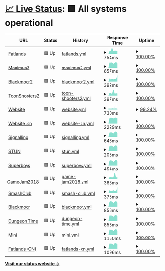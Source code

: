 # [📈 Live Status](https://uptime.fourfats.com): <!--live status--> **🟩 All systems operational**

<!--start: status pages-->
<!-- This summary is generated by Upptime (https://github.com/upptime/upptime) -->
<!-- Do not edit this manually, your changes will be overwritten -->
<!-- prettier-ignore -->
| URL | Status | History | Response Time | Uptime |
| --- | ------ | ------- | ------------- | ------ |
| <img alt="" src="https://icons.duckduckgo.com/ip3/fatlands.fourfats.com.ico" height="13"> [Fatlands](https://fatlands.fourfats.com) | 🟩 Up | [fatlands.yml](https://github.com/FourFats/uptime/commits/HEAD/history/fatlands.yml) | <details><summary><img alt="Response time graph" src="./graphs/fatlands/response-time-week.png" height="20"> 754ms</summary><br><a href="https://uptime.fourfats.com/history/fatlands"><img alt="Response time 677" src="https://img.shields.io/endpoint?url=https%3A%2F%2Fraw.githubusercontent.com%2FFourFats%2Fuptime%2FHEAD%2Fapi%2Ffatlands%2Fresponse-time.json"></a><br><a href="https://uptime.fourfats.com/history/fatlands"><img alt="24-hour response time 610" src="https://img.shields.io/endpoint?url=https%3A%2F%2Fraw.githubusercontent.com%2FFourFats%2Fuptime%2FHEAD%2Fapi%2Ffatlands%2Fresponse-time-day.json"></a><br><a href="https://uptime.fourfats.com/history/fatlands"><img alt="7-day response time 754" src="https://img.shields.io/endpoint?url=https%3A%2F%2Fraw.githubusercontent.com%2FFourFats%2Fuptime%2FHEAD%2Fapi%2Ffatlands%2Fresponse-time-week.json"></a><br><a href="https://uptime.fourfats.com/history/fatlands"><img alt="30-day response time 731" src="https://img.shields.io/endpoint?url=https%3A%2F%2Fraw.githubusercontent.com%2FFourFats%2Fuptime%2FHEAD%2Fapi%2Ffatlands%2Fresponse-time-month.json"></a><br><a href="https://uptime.fourfats.com/history/fatlands"><img alt="1-year response time 681" src="https://img.shields.io/endpoint?url=https%3A%2F%2Fraw.githubusercontent.com%2FFourFats%2Fuptime%2FHEAD%2Fapi%2Ffatlands%2Fresponse-time-year.json"></a></details> | <details><summary><a href="https://uptime.fourfats.com/history/fatlands">100.00%</a></summary><a href="https://uptime.fourfats.com/history/fatlands"><img alt="All-time uptime 99.96%" src="https://img.shields.io/endpoint?url=https%3A%2F%2Fraw.githubusercontent.com%2FFourFats%2Fuptime%2FHEAD%2Fapi%2Ffatlands%2Fuptime.json"></a><br><a href="https://uptime.fourfats.com/history/fatlands"><img alt="24-hour uptime 100.00%" src="https://img.shields.io/endpoint?url=https%3A%2F%2Fraw.githubusercontent.com%2FFourFats%2Fuptime%2FHEAD%2Fapi%2Ffatlands%2Fuptime-day.json"></a><br><a href="https://uptime.fourfats.com/history/fatlands"><img alt="7-day uptime 100.00%" src="https://img.shields.io/endpoint?url=https%3A%2F%2Fraw.githubusercontent.com%2FFourFats%2Fuptime%2FHEAD%2Fapi%2Ffatlands%2Fuptime-week.json"></a><br><a href="https://uptime.fourfats.com/history/fatlands"><img alt="30-day uptime 100.00%" src="https://img.shields.io/endpoint?url=https%3A%2F%2Fraw.githubusercontent.com%2FFourFats%2Fuptime%2FHEAD%2Fapi%2Ffatlands%2Fuptime-month.json"></a><br><a href="https://uptime.fourfats.com/history/fatlands"><img alt="1-year uptime 99.92%" src="https://img.shields.io/endpoint?url=https%3A%2F%2Fraw.githubusercontent.com%2FFourFats%2Fuptime%2FHEAD%2Fapi%2Ffatlands%2Fuptime-year.json"></a></details>
| <img alt="" src="https://icons.duckduckgo.com/ip3/maximus2.fourfats.com.ico" height="13"> [Maximus2](https://maximus2.fourfats.com/health) | 🟩 Up | [maximus2.yml](https://github.com/FourFats/uptime/commits/HEAD/history/maximus2.yml) | <details><summary><img alt="Response time graph" src="./graphs/maximus2/response-time-week.png" height="20"> 657ms</summary><br><a href="https://uptime.fourfats.com/history/maximus2"><img alt="Response time 680" src="https://img.shields.io/endpoint?url=https%3A%2F%2Fraw.githubusercontent.com%2FFourFats%2Fuptime%2FHEAD%2Fapi%2Fmaximus2%2Fresponse-time.json"></a><br><a href="https://uptime.fourfats.com/history/maximus2"><img alt="24-hour response time 572" src="https://img.shields.io/endpoint?url=https%3A%2F%2Fraw.githubusercontent.com%2FFourFats%2Fuptime%2FHEAD%2Fapi%2Fmaximus2%2Fresponse-time-day.json"></a><br><a href="https://uptime.fourfats.com/history/maximus2"><img alt="7-day response time 657" src="https://img.shields.io/endpoint?url=https%3A%2F%2Fraw.githubusercontent.com%2FFourFats%2Fuptime%2FHEAD%2Fapi%2Fmaximus2%2Fresponse-time-week.json"></a><br><a href="https://uptime.fourfats.com/history/maximus2"><img alt="30-day response time 706" src="https://img.shields.io/endpoint?url=https%3A%2F%2Fraw.githubusercontent.com%2FFourFats%2Fuptime%2FHEAD%2Fapi%2Fmaximus2%2Fresponse-time-month.json"></a><br><a href="https://uptime.fourfats.com/history/maximus2"><img alt="1-year response time 661" src="https://img.shields.io/endpoint?url=https%3A%2F%2Fraw.githubusercontent.com%2FFourFats%2Fuptime%2FHEAD%2Fapi%2Fmaximus2%2Fresponse-time-year.json"></a></details> | <details><summary><a href="https://uptime.fourfats.com/history/maximus2">100.00%</a></summary><a href="https://uptime.fourfats.com/history/maximus2"><img alt="All-time uptime 99.36%" src="https://img.shields.io/endpoint?url=https%3A%2F%2Fraw.githubusercontent.com%2FFourFats%2Fuptime%2FHEAD%2Fapi%2Fmaximus2%2Fuptime.json"></a><br><a href="https://uptime.fourfats.com/history/maximus2"><img alt="24-hour uptime 100.00%" src="https://img.shields.io/endpoint?url=https%3A%2F%2Fraw.githubusercontent.com%2FFourFats%2Fuptime%2FHEAD%2Fapi%2Fmaximus2%2Fuptime-day.json"></a><br><a href="https://uptime.fourfats.com/history/maximus2"><img alt="7-day uptime 100.00%" src="https://img.shields.io/endpoint?url=https%3A%2F%2Fraw.githubusercontent.com%2FFourFats%2Fuptime%2FHEAD%2Fapi%2Fmaximus2%2Fuptime-week.json"></a><br><a href="https://uptime.fourfats.com/history/maximus2"><img alt="30-day uptime 100.00%" src="https://img.shields.io/endpoint?url=https%3A%2F%2Fraw.githubusercontent.com%2FFourFats%2Fuptime%2FHEAD%2Fapi%2Fmaximus2%2Fuptime-month.json"></a><br><a href="https://uptime.fourfats.com/history/maximus2"><img alt="1-year uptime 100.00%" src="https://img.shields.io/endpoint?url=https%3A%2F%2Fraw.githubusercontent.com%2FFourFats%2Fuptime%2FHEAD%2Fapi%2Fmaximus2%2Fuptime-year.json"></a></details>
| <img alt="" src="https://icons.duckduckgo.com/ip3/blackmoor2.fourfats.com.ico" height="13"> [Blackmoor2](https://blackmoor2.fourfats.com/health) | 🟩 Up | [blackmoor2.yml](https://github.com/FourFats/uptime/commits/HEAD/history/blackmoor2.yml) | <details><summary><img alt="Response time graph" src="./graphs/blackmoor2/response-time-week.png" height="20"> 392ms</summary><br><a href="https://uptime.fourfats.com/history/blackmoor2"><img alt="Response time 451" src="https://img.shields.io/endpoint?url=https%3A%2F%2Fraw.githubusercontent.com%2FFourFats%2Fuptime%2FHEAD%2Fapi%2Fblackmoor2%2Fresponse-time.json"></a><br><a href="https://uptime.fourfats.com/history/blackmoor2"><img alt="24-hour response time 796" src="https://img.shields.io/endpoint?url=https%3A%2F%2Fraw.githubusercontent.com%2FFourFats%2Fuptime%2FHEAD%2Fapi%2Fblackmoor2%2Fresponse-time-day.json"></a><br><a href="https://uptime.fourfats.com/history/blackmoor2"><img alt="7-day response time 392" src="https://img.shields.io/endpoint?url=https%3A%2F%2Fraw.githubusercontent.com%2FFourFats%2Fuptime%2FHEAD%2Fapi%2Fblackmoor2%2Fresponse-time-week.json"></a><br><a href="https://uptime.fourfats.com/history/blackmoor2"><img alt="30-day response time 334" src="https://img.shields.io/endpoint?url=https%3A%2F%2Fraw.githubusercontent.com%2FFourFats%2Fuptime%2FHEAD%2Fapi%2Fblackmoor2%2Fresponse-time-month.json"></a><br><a href="https://uptime.fourfats.com/history/blackmoor2"><img alt="1-year response time 456" src="https://img.shields.io/endpoint?url=https%3A%2F%2Fraw.githubusercontent.com%2FFourFats%2Fuptime%2FHEAD%2Fapi%2Fblackmoor2%2Fresponse-time-year.json"></a></details> | <details><summary><a href="https://uptime.fourfats.com/history/blackmoor2">100.00%</a></summary><a href="https://uptime.fourfats.com/history/blackmoor2"><img alt="All-time uptime 99.75%" src="https://img.shields.io/endpoint?url=https%3A%2F%2Fraw.githubusercontent.com%2FFourFats%2Fuptime%2FHEAD%2Fapi%2Fblackmoor2%2Fuptime.json"></a><br><a href="https://uptime.fourfats.com/history/blackmoor2"><img alt="24-hour uptime 100.00%" src="https://img.shields.io/endpoint?url=https%3A%2F%2Fraw.githubusercontent.com%2FFourFats%2Fuptime%2FHEAD%2Fapi%2Fblackmoor2%2Fuptime-day.json"></a><br><a href="https://uptime.fourfats.com/history/blackmoor2"><img alt="7-day uptime 100.00%" src="https://img.shields.io/endpoint?url=https%3A%2F%2Fraw.githubusercontent.com%2FFourFats%2Fuptime%2FHEAD%2Fapi%2Fblackmoor2%2Fuptime-week.json"></a><br><a href="https://uptime.fourfats.com/history/blackmoor2"><img alt="30-day uptime 99.86%" src="https://img.shields.io/endpoint?url=https%3A%2F%2Fraw.githubusercontent.com%2FFourFats%2Fuptime%2FHEAD%2Fapi%2Fblackmoor2%2Fuptime-month.json"></a><br><a href="https://uptime.fourfats.com/history/blackmoor2"><img alt="1-year uptime 99.88%" src="https://img.shields.io/endpoint?url=https%3A%2F%2Fraw.githubusercontent.com%2FFourFats%2Fuptime%2FHEAD%2Fapi%2Fblackmoor2%2Fuptime-year.json"></a></details>
| <img alt="" src="https://icons.duckduckgo.com/ip3/toonshooters2.fourfats.com.ico" height="13"> [ToonShooters2](https://toonshooters2.fourfats.com/api/getranks) | 🟩 Up | [toon-shooters2.yml](https://github.com/FourFats/uptime/commits/HEAD/history/toon-shooters2.yml) | <details><summary><img alt="Response time graph" src="./graphs/toon-shooters2/response-time-week.png" height="20"> 397ms</summary><br><a href="https://uptime.fourfats.com/history/toon-shooters2"><img alt="Response time 401" src="https://img.shields.io/endpoint?url=https%3A%2F%2Fraw.githubusercontent.com%2FFourFats%2Fuptime%2FHEAD%2Fapi%2Ftoon-shooters2%2Fresponse-time.json"></a><br><a href="https://uptime.fourfats.com/history/toon-shooters2"><img alt="24-hour response time 303" src="https://img.shields.io/endpoint?url=https%3A%2F%2Fraw.githubusercontent.com%2FFourFats%2Fuptime%2FHEAD%2Fapi%2Ftoon-shooters2%2Fresponse-time-day.json"></a><br><a href="https://uptime.fourfats.com/history/toon-shooters2"><img alt="7-day response time 397" src="https://img.shields.io/endpoint?url=https%3A%2F%2Fraw.githubusercontent.com%2FFourFats%2Fuptime%2FHEAD%2Fapi%2Ftoon-shooters2%2Fresponse-time-week.json"></a><br><a href="https://uptime.fourfats.com/history/toon-shooters2"><img alt="30-day response time 341" src="https://img.shields.io/endpoint?url=https%3A%2F%2Fraw.githubusercontent.com%2FFourFats%2Fuptime%2FHEAD%2Fapi%2Ftoon-shooters2%2Fresponse-time-month.json"></a><br><a href="https://uptime.fourfats.com/history/toon-shooters2"><img alt="1-year response time 420" src="https://img.shields.io/endpoint?url=https%3A%2F%2Fraw.githubusercontent.com%2FFourFats%2Fuptime%2FHEAD%2Fapi%2Ftoon-shooters2%2Fresponse-time-year.json"></a></details> | <details><summary><a href="https://uptime.fourfats.com/history/toon-shooters2">100.00%</a></summary><a href="https://uptime.fourfats.com/history/toon-shooters2"><img alt="All-time uptime 100.00%" src="https://img.shields.io/endpoint?url=https%3A%2F%2Fraw.githubusercontent.com%2FFourFats%2Fuptime%2FHEAD%2Fapi%2Ftoon-shooters2%2Fuptime.json"></a><br><a href="https://uptime.fourfats.com/history/toon-shooters2"><img alt="24-hour uptime 100.00%" src="https://img.shields.io/endpoint?url=https%3A%2F%2Fraw.githubusercontent.com%2FFourFats%2Fuptime%2FHEAD%2Fapi%2Ftoon-shooters2%2Fuptime-day.json"></a><br><a href="https://uptime.fourfats.com/history/toon-shooters2"><img alt="7-day uptime 100.00%" src="https://img.shields.io/endpoint?url=https%3A%2F%2Fraw.githubusercontent.com%2FFourFats%2Fuptime%2FHEAD%2Fapi%2Ftoon-shooters2%2Fuptime-week.json"></a><br><a href="https://uptime.fourfats.com/history/toon-shooters2"><img alt="30-day uptime 100.00%" src="https://img.shields.io/endpoint?url=https%3A%2F%2Fraw.githubusercontent.com%2FFourFats%2Fuptime%2FHEAD%2Fapi%2Ftoon-shooters2%2Fuptime-month.json"></a><br><a href="https://uptime.fourfats.com/history/toon-shooters2"><img alt="1-year uptime 100.00%" src="https://img.shields.io/endpoint?url=https%3A%2F%2Fraw.githubusercontent.com%2FFourFats%2Fuptime%2FHEAD%2Fapi%2Ftoon-shooters2%2Fuptime-year.json"></a></details>
| <img alt="" src="https://icons.duckduckgo.com/ip3/www.fourfats.com.ico" height="13"> [Website](http://www.fourfats.com) | 🟩 Up | [website.yml](https://github.com/FourFats/uptime/commits/HEAD/history/website.yml) | <details><summary><img alt="Response time graph" src="./graphs/website/response-time-week.png" height="20"> 730ms</summary><br><a href="https://uptime.fourfats.com/history/website"><img alt="Response time 770" src="https://img.shields.io/endpoint?url=https%3A%2F%2Fraw.githubusercontent.com%2FFourFats%2Fuptime%2FHEAD%2Fapi%2Fwebsite%2Fresponse-time.json"></a><br><a href="https://uptime.fourfats.com/history/website"><img alt="24-hour response time 793" src="https://img.shields.io/endpoint?url=https%3A%2F%2Fraw.githubusercontent.com%2FFourFats%2Fuptime%2FHEAD%2Fapi%2Fwebsite%2Fresponse-time-day.json"></a><br><a href="https://uptime.fourfats.com/history/website"><img alt="7-day response time 730" src="https://img.shields.io/endpoint?url=https%3A%2F%2Fraw.githubusercontent.com%2FFourFats%2Fuptime%2FHEAD%2Fapi%2Fwebsite%2Fresponse-time-week.json"></a><br><a href="https://uptime.fourfats.com/history/website"><img alt="30-day response time 734" src="https://img.shields.io/endpoint?url=https%3A%2F%2Fraw.githubusercontent.com%2FFourFats%2Fuptime%2FHEAD%2Fapi%2Fwebsite%2Fresponse-time-month.json"></a><br><a href="https://uptime.fourfats.com/history/website"><img alt="1-year response time 832" src="https://img.shields.io/endpoint?url=https%3A%2F%2Fraw.githubusercontent.com%2FFourFats%2Fuptime%2FHEAD%2Fapi%2Fwebsite%2Fresponse-time-year.json"></a></details> | <details><summary><a href="https://uptime.fourfats.com/history/website">99.24%</a></summary><a href="https://uptime.fourfats.com/history/website"><img alt="All-time uptime 99.97%" src="https://img.shields.io/endpoint?url=https%3A%2F%2Fraw.githubusercontent.com%2FFourFats%2Fuptime%2FHEAD%2Fapi%2Fwebsite%2Fuptime.json"></a><br><a href="https://uptime.fourfats.com/history/website"><img alt="24-hour uptime 96.84%" src="https://img.shields.io/endpoint?url=https%3A%2F%2Fraw.githubusercontent.com%2FFourFats%2Fuptime%2FHEAD%2Fapi%2Fwebsite%2Fuptime-day.json"></a><br><a href="https://uptime.fourfats.com/history/website"><img alt="7-day uptime 99.24%" src="https://img.shields.io/endpoint?url=https%3A%2F%2Fraw.githubusercontent.com%2FFourFats%2Fuptime%2FHEAD%2Fapi%2Fwebsite%2Fuptime-week.json"></a><br><a href="https://uptime.fourfats.com/history/website"><img alt="30-day uptime 99.83%" src="https://img.shields.io/endpoint?url=https%3A%2F%2Fraw.githubusercontent.com%2FFourFats%2Fuptime%2FHEAD%2Fapi%2Fwebsite%2Fuptime-month.json"></a><br><a href="https://uptime.fourfats.com/history/website"><img alt="1-year uptime 99.94%" src="https://img.shields.io/endpoint?url=https%3A%2F%2Fraw.githubusercontent.com%2FFourFats%2Fuptime%2FHEAD%2Fapi%2Fwebsite%2Fuptime-year.json"></a></details>
| <img alt="" src="https://icons.duckduckgo.com/ip3/www.fourfats.cn.ico" height="13"> [Website .cn](http://www.fourfats.cn) | 🟩 Up | [website-cn.yml](https://github.com/FourFats/uptime/commits/HEAD/history/website-cn.yml) | <details><summary><img alt="Response time graph" src="./graphs/website-cn/response-time-week.png" height="20"> 2229ms</summary><br><a href="https://uptime.fourfats.com/history/website-cn"><img alt="Response time 2250" src="https://img.shields.io/endpoint?url=https%3A%2F%2Fraw.githubusercontent.com%2FFourFats%2Fuptime%2FHEAD%2Fapi%2Fwebsite-cn%2Fresponse-time.json"></a><br><a href="https://uptime.fourfats.com/history/website-cn"><img alt="24-hour response time 2068" src="https://img.shields.io/endpoint?url=https%3A%2F%2Fraw.githubusercontent.com%2FFourFats%2Fuptime%2FHEAD%2Fapi%2Fwebsite-cn%2Fresponse-time-day.json"></a><br><a href="https://uptime.fourfats.com/history/website-cn"><img alt="7-day response time 2229" src="https://img.shields.io/endpoint?url=https%3A%2F%2Fraw.githubusercontent.com%2FFourFats%2Fuptime%2FHEAD%2Fapi%2Fwebsite-cn%2Fresponse-time-week.json"></a><br><a href="https://uptime.fourfats.com/history/website-cn"><img alt="30-day response time 2344" src="https://img.shields.io/endpoint?url=https%3A%2F%2Fraw.githubusercontent.com%2FFourFats%2Fuptime%2FHEAD%2Fapi%2Fwebsite-cn%2Fresponse-time-month.json"></a><br><a href="https://uptime.fourfats.com/history/website-cn"><img alt="1-year response time 2484" src="https://img.shields.io/endpoint?url=https%3A%2F%2Fraw.githubusercontent.com%2FFourFats%2Fuptime%2FHEAD%2Fapi%2Fwebsite-cn%2Fresponse-time-year.json"></a></details> | <details><summary><a href="https://uptime.fourfats.com/history/website-cn">100.00%</a></summary><a href="https://uptime.fourfats.com/history/website-cn"><img alt="All-time uptime 99.91%" src="https://img.shields.io/endpoint?url=https%3A%2F%2Fraw.githubusercontent.com%2FFourFats%2Fuptime%2FHEAD%2Fapi%2Fwebsite-cn%2Fuptime.json"></a><br><a href="https://uptime.fourfats.com/history/website-cn"><img alt="24-hour uptime 100.00%" src="https://img.shields.io/endpoint?url=https%3A%2F%2Fraw.githubusercontent.com%2FFourFats%2Fuptime%2FHEAD%2Fapi%2Fwebsite-cn%2Fuptime-day.json"></a><br><a href="https://uptime.fourfats.com/history/website-cn"><img alt="7-day uptime 100.00%" src="https://img.shields.io/endpoint?url=https%3A%2F%2Fraw.githubusercontent.com%2FFourFats%2Fuptime%2FHEAD%2Fapi%2Fwebsite-cn%2Fuptime-week.json"></a><br><a href="https://uptime.fourfats.com/history/website-cn"><img alt="30-day uptime 100.00%" src="https://img.shields.io/endpoint?url=https%3A%2F%2Fraw.githubusercontent.com%2FFourFats%2Fuptime%2FHEAD%2Fapi%2Fwebsite-cn%2Fuptime-month.json"></a><br><a href="https://uptime.fourfats.com/history/website-cn"><img alt="1-year uptime 100.00%" src="https://img.shields.io/endpoint?url=https%3A%2F%2Fraw.githubusercontent.com%2FFourFats%2Fuptime%2FHEAD%2Fapi%2Fwebsite-cn%2Fuptime-year.json"></a></details>
| <img alt="" src="https://icons.duckduckgo.com/ip3/signalling.fourfats.com.ico" height="13"> [Signalling](https://signalling.fourfats.com) | 🟩 Up | [signalling.yml](https://github.com/FourFats/uptime/commits/HEAD/history/signalling.yml) | <details><summary><img alt="Response time graph" src="./graphs/signalling/response-time-week.png" height="20"> 646ms</summary><br><a href="https://uptime.fourfats.com/history/signalling"><img alt="Response time 652" src="https://img.shields.io/endpoint?url=https%3A%2F%2Fraw.githubusercontent.com%2FFourFats%2Fuptime%2FHEAD%2Fapi%2Fsignalling%2Fresponse-time.json"></a><br><a href="https://uptime.fourfats.com/history/signalling"><img alt="24-hour response time 539" src="https://img.shields.io/endpoint?url=https%3A%2F%2Fraw.githubusercontent.com%2FFourFats%2Fuptime%2FHEAD%2Fapi%2Fsignalling%2Fresponse-time-day.json"></a><br><a href="https://uptime.fourfats.com/history/signalling"><img alt="7-day response time 646" src="https://img.shields.io/endpoint?url=https%3A%2F%2Fraw.githubusercontent.com%2FFourFats%2Fuptime%2FHEAD%2Fapi%2Fsignalling%2Fresponse-time-week.json"></a><br><a href="https://uptime.fourfats.com/history/signalling"><img alt="30-day response time 697" src="https://img.shields.io/endpoint?url=https%3A%2F%2Fraw.githubusercontent.com%2FFourFats%2Fuptime%2FHEAD%2Fapi%2Fsignalling%2Fresponse-time-month.json"></a><br><a href="https://uptime.fourfats.com/history/signalling"><img alt="1-year response time 649" src="https://img.shields.io/endpoint?url=https%3A%2F%2Fraw.githubusercontent.com%2FFourFats%2Fuptime%2FHEAD%2Fapi%2Fsignalling%2Fresponse-time-year.json"></a></details> | <details><summary><a href="https://uptime.fourfats.com/history/signalling">100.00%</a></summary><a href="https://uptime.fourfats.com/history/signalling"><img alt="All-time uptime 99.84%" src="https://img.shields.io/endpoint?url=https%3A%2F%2Fraw.githubusercontent.com%2FFourFats%2Fuptime%2FHEAD%2Fapi%2Fsignalling%2Fuptime.json"></a><br><a href="https://uptime.fourfats.com/history/signalling"><img alt="24-hour uptime 100.00%" src="https://img.shields.io/endpoint?url=https%3A%2F%2Fraw.githubusercontent.com%2FFourFats%2Fuptime%2FHEAD%2Fapi%2Fsignalling%2Fuptime-day.json"></a><br><a href="https://uptime.fourfats.com/history/signalling"><img alt="7-day uptime 100.00%" src="https://img.shields.io/endpoint?url=https%3A%2F%2Fraw.githubusercontent.com%2FFourFats%2Fuptime%2FHEAD%2Fapi%2Fsignalling%2Fuptime-week.json"></a><br><a href="https://uptime.fourfats.com/history/signalling"><img alt="30-day uptime 100.00%" src="https://img.shields.io/endpoint?url=https%3A%2F%2Fraw.githubusercontent.com%2FFourFats%2Fuptime%2FHEAD%2Fapi%2Fsignalling%2Fuptime-month.json"></a><br><a href="https://uptime.fourfats.com/history/signalling"><img alt="1-year uptime 99.67%" src="https://img.shields.io/endpoint?url=https%3A%2F%2Fraw.githubusercontent.com%2FFourFats%2Fuptime%2FHEAD%2Fapi%2Fsignalling%2Fuptime-year.json"></a></details>
| <img alt="" src="https://icons.duckduckgo.com/ip3/null.ico" height="13"> [STUN](206.189.89.149) | 🟩 Up | [stun.yml](https://github.com/FourFats/uptime/commits/HEAD/history/stun.yml) | <details><summary><img alt="Response time graph" src="./graphs/stun/response-time-week.png" height="20"> 205ms</summary><br><a href="https://uptime.fourfats.com/history/stun"><img alt="Response time 203" src="https://img.shields.io/endpoint?url=https%3A%2F%2Fraw.githubusercontent.com%2FFourFats%2Fuptime%2FHEAD%2Fapi%2Fstun%2Fresponse-time.json"></a><br><a href="https://uptime.fourfats.com/history/stun"><img alt="24-hour response time 174" src="https://img.shields.io/endpoint?url=https%3A%2F%2Fraw.githubusercontent.com%2FFourFats%2Fuptime%2FHEAD%2Fapi%2Fstun%2Fresponse-time-day.json"></a><br><a href="https://uptime.fourfats.com/history/stun"><img alt="7-day response time 205" src="https://img.shields.io/endpoint?url=https%3A%2F%2Fraw.githubusercontent.com%2FFourFats%2Fuptime%2FHEAD%2Fapi%2Fstun%2Fresponse-time-week.json"></a><br><a href="https://uptime.fourfats.com/history/stun"><img alt="30-day response time 217" src="https://img.shields.io/endpoint?url=https%3A%2F%2Fraw.githubusercontent.com%2FFourFats%2Fuptime%2FHEAD%2Fapi%2Fstun%2Fresponse-time-month.json"></a><br><a href="https://uptime.fourfats.com/history/stun"><img alt="1-year response time 204" src="https://img.shields.io/endpoint?url=https%3A%2F%2Fraw.githubusercontent.com%2FFourFats%2Fuptime%2FHEAD%2Fapi%2Fstun%2Fresponse-time-year.json"></a></details> | <details><summary><a href="https://uptime.fourfats.com/history/stun">100.00%</a></summary><a href="https://uptime.fourfats.com/history/stun"><img alt="All-time uptime 99.73%" src="https://img.shields.io/endpoint?url=https%3A%2F%2Fraw.githubusercontent.com%2FFourFats%2Fuptime%2FHEAD%2Fapi%2Fstun%2Fuptime.json"></a><br><a href="https://uptime.fourfats.com/history/stun"><img alt="24-hour uptime 100.00%" src="https://img.shields.io/endpoint?url=https%3A%2F%2Fraw.githubusercontent.com%2FFourFats%2Fuptime%2FHEAD%2Fapi%2Fstun%2Fuptime-day.json"></a><br><a href="https://uptime.fourfats.com/history/stun"><img alt="7-day uptime 100.00%" src="https://img.shields.io/endpoint?url=https%3A%2F%2Fraw.githubusercontent.com%2FFourFats%2Fuptime%2FHEAD%2Fapi%2Fstun%2Fuptime-week.json"></a><br><a href="https://uptime.fourfats.com/history/stun"><img alt="30-day uptime 100.00%" src="https://img.shields.io/endpoint?url=https%3A%2F%2Fraw.githubusercontent.com%2FFourFats%2Fuptime%2FHEAD%2Fapi%2Fstun%2Fuptime-month.json"></a><br><a href="https://uptime.fourfats.com/history/stun"><img alt="1-year uptime 99.45%" src="https://img.shields.io/endpoint?url=https%3A%2F%2Fraw.githubusercontent.com%2FFourFats%2Fuptime%2FHEAD%2Fapi%2Fstun%2Fuptime-year.json"></a></details>
| <img alt="" src="https://icons.duckduckgo.com/ip3/superboys.fourfats.com.ico" height="13"> [Superboys](http://superboys.fourfats.com:3001/heath) | 🟩 Up | [superboys.yml](https://github.com/FourFats/uptime/commits/HEAD/history/superboys.yml) | <details><summary><img alt="Response time graph" src="./graphs/superboys/response-time-week.png" height="20"> 454ms</summary><br><a href="https://uptime.fourfats.com/history/superboys"><img alt="Response time 460" src="https://img.shields.io/endpoint?url=https%3A%2F%2Fraw.githubusercontent.com%2FFourFats%2Fuptime%2FHEAD%2Fapi%2Fsuperboys%2Fresponse-time.json"></a><br><a href="https://uptime.fourfats.com/history/superboys"><img alt="24-hour response time 386" src="https://img.shields.io/endpoint?url=https%3A%2F%2Fraw.githubusercontent.com%2FFourFats%2Fuptime%2FHEAD%2Fapi%2Fsuperboys%2Fresponse-time-day.json"></a><br><a href="https://uptime.fourfats.com/history/superboys"><img alt="7-day response time 454" src="https://img.shields.io/endpoint?url=https%3A%2F%2Fraw.githubusercontent.com%2FFourFats%2Fuptime%2FHEAD%2Fapi%2Fsuperboys%2Fresponse-time-week.json"></a><br><a href="https://uptime.fourfats.com/history/superboys"><img alt="30-day response time 467" src="https://img.shields.io/endpoint?url=https%3A%2F%2Fraw.githubusercontent.com%2FFourFats%2Fuptime%2FHEAD%2Fapi%2Fsuperboys%2Fresponse-time-month.json"></a><br><a href="https://uptime.fourfats.com/history/superboys"><img alt="1-year response time 454" src="https://img.shields.io/endpoint?url=https%3A%2F%2Fraw.githubusercontent.com%2FFourFats%2Fuptime%2FHEAD%2Fapi%2Fsuperboys%2Fresponse-time-year.json"></a></details> | <details><summary><a href="https://uptime.fourfats.com/history/superboys">100.00%</a></summary><a href="https://uptime.fourfats.com/history/superboys"><img alt="All-time uptime 100.00%" src="https://img.shields.io/endpoint?url=https%3A%2F%2Fraw.githubusercontent.com%2FFourFats%2Fuptime%2FHEAD%2Fapi%2Fsuperboys%2Fuptime.json"></a><br><a href="https://uptime.fourfats.com/history/superboys"><img alt="24-hour uptime 100.00%" src="https://img.shields.io/endpoint?url=https%3A%2F%2Fraw.githubusercontent.com%2FFourFats%2Fuptime%2FHEAD%2Fapi%2Fsuperboys%2Fuptime-day.json"></a><br><a href="https://uptime.fourfats.com/history/superboys"><img alt="7-day uptime 100.00%" src="https://img.shields.io/endpoint?url=https%3A%2F%2Fraw.githubusercontent.com%2FFourFats%2Fuptime%2FHEAD%2Fapi%2Fsuperboys%2Fuptime-week.json"></a><br><a href="https://uptime.fourfats.com/history/superboys"><img alt="30-day uptime 100.00%" src="https://img.shields.io/endpoint?url=https%3A%2F%2Fraw.githubusercontent.com%2FFourFats%2Fuptime%2FHEAD%2Fapi%2Fsuperboys%2Fuptime-month.json"></a><br><a href="https://uptime.fourfats.com/history/superboys"><img alt="1-year uptime 100.00%" src="https://img.shields.io/endpoint?url=https%3A%2F%2Fraw.githubusercontent.com%2FFourFats%2Fuptime%2FHEAD%2Fapi%2Fsuperboys%2Fuptime-year.json"></a></details>
| <img alt="" src="https://icons.duckduckgo.com/ip3/gamejam2018.fourfats.com.ico" height="13"> [GameJam2018](http://gamejam2018.fourfats.com) | 🟩 Up | [game-jam2018.yml](https://github.com/FourFats/uptime/commits/HEAD/history/game-jam2018.yml) | <details><summary><img alt="Response time graph" src="./graphs/game-jam2018/response-time-week.png" height="20"> 368ms</summary><br><a href="https://uptime.fourfats.com/history/game-jam2018"><img alt="Response time 300" src="https://img.shields.io/endpoint?url=https%3A%2F%2Fraw.githubusercontent.com%2FFourFats%2Fuptime%2FHEAD%2Fapi%2Fgame-jam2018%2Fresponse-time.json"></a><br><a href="https://uptime.fourfats.com/history/game-jam2018"><img alt="24-hour response time 303" src="https://img.shields.io/endpoint?url=https%3A%2F%2Fraw.githubusercontent.com%2FFourFats%2Fuptime%2FHEAD%2Fapi%2Fgame-jam2018%2Fresponse-time-day.json"></a><br><a href="https://uptime.fourfats.com/history/game-jam2018"><img alt="7-day response time 368" src="https://img.shields.io/endpoint?url=https%3A%2F%2Fraw.githubusercontent.com%2FFourFats%2Fuptime%2FHEAD%2Fapi%2Fgame-jam2018%2Fresponse-time-week.json"></a><br><a href="https://uptime.fourfats.com/history/game-jam2018"><img alt="30-day response time 342" src="https://img.shields.io/endpoint?url=https%3A%2F%2Fraw.githubusercontent.com%2FFourFats%2Fuptime%2FHEAD%2Fapi%2Fgame-jam2018%2Fresponse-time-month.json"></a><br><a href="https://uptime.fourfats.com/history/game-jam2018"><img alt="1-year response time 297" src="https://img.shields.io/endpoint?url=https%3A%2F%2Fraw.githubusercontent.com%2FFourFats%2Fuptime%2FHEAD%2Fapi%2Fgame-jam2018%2Fresponse-time-year.json"></a></details> | <details><summary><a href="https://uptime.fourfats.com/history/game-jam2018">100.00%</a></summary><a href="https://uptime.fourfats.com/history/game-jam2018"><img alt="All-time uptime 100.00%" src="https://img.shields.io/endpoint?url=https%3A%2F%2Fraw.githubusercontent.com%2FFourFats%2Fuptime%2FHEAD%2Fapi%2Fgame-jam2018%2Fuptime.json"></a><br><a href="https://uptime.fourfats.com/history/game-jam2018"><img alt="24-hour uptime 100.00%" src="https://img.shields.io/endpoint?url=https%3A%2F%2Fraw.githubusercontent.com%2FFourFats%2Fuptime%2FHEAD%2Fapi%2Fgame-jam2018%2Fuptime-day.json"></a><br><a href="https://uptime.fourfats.com/history/game-jam2018"><img alt="7-day uptime 100.00%" src="https://img.shields.io/endpoint?url=https%3A%2F%2Fraw.githubusercontent.com%2FFourFats%2Fuptime%2FHEAD%2Fapi%2Fgame-jam2018%2Fuptime-week.json"></a><br><a href="https://uptime.fourfats.com/history/game-jam2018"><img alt="30-day uptime 100.00%" src="https://img.shields.io/endpoint?url=https%3A%2F%2Fraw.githubusercontent.com%2FFourFats%2Fuptime%2FHEAD%2Fapi%2Fgame-jam2018%2Fuptime-month.json"></a><br><a href="https://uptime.fourfats.com/history/game-jam2018"><img alt="1-year uptime 100.00%" src="https://img.shields.io/endpoint?url=https%3A%2F%2Fraw.githubusercontent.com%2FFourFats%2Fuptime%2FHEAD%2Fapi%2Fgame-jam2018%2Fuptime-year.json"></a></details>
| <img alt="" src="https://icons.duckduckgo.com/ip3/smashclub.fourfats.com.ico" height="13"> [SmashClub](https://smashclub.fourfats.com:2096) | 🟩 Up | [smash-club.yml](https://github.com/FourFats/uptime/commits/HEAD/history/smash-club.yml) | <details><summary><img alt="Response time graph" src="./graphs/smash-club/response-time-week.png" height="20"> 375ms</summary><br><a href="https://uptime.fourfats.com/history/smash-club"><img alt="Response time 403" src="https://img.shields.io/endpoint?url=https%3A%2F%2Fraw.githubusercontent.com%2FFourFats%2Fuptime%2FHEAD%2Fapi%2Fsmash-club%2Fresponse-time.json"></a><br><a href="https://uptime.fourfats.com/history/smash-club"><img alt="24-hour response time 765" src="https://img.shields.io/endpoint?url=https%3A%2F%2Fraw.githubusercontent.com%2FFourFats%2Fuptime%2FHEAD%2Fapi%2Fsmash-club%2Fresponse-time-day.json"></a><br><a href="https://uptime.fourfats.com/history/smash-club"><img alt="7-day response time 375" src="https://img.shields.io/endpoint?url=https%3A%2F%2Fraw.githubusercontent.com%2FFourFats%2Fuptime%2FHEAD%2Fapi%2Fsmash-club%2Fresponse-time-week.json"></a><br><a href="https://uptime.fourfats.com/history/smash-club"><img alt="30-day response time 390" src="https://img.shields.io/endpoint?url=https%3A%2F%2Fraw.githubusercontent.com%2FFourFats%2Fuptime%2FHEAD%2Fapi%2Fsmash-club%2Fresponse-time-month.json"></a><br><a href="https://uptime.fourfats.com/history/smash-club"><img alt="1-year response time 433" src="https://img.shields.io/endpoint?url=https%3A%2F%2Fraw.githubusercontent.com%2FFourFats%2Fuptime%2FHEAD%2Fapi%2Fsmash-club%2Fresponse-time-year.json"></a></details> | <details><summary><a href="https://uptime.fourfats.com/history/smash-club">100.00%</a></summary><a href="https://uptime.fourfats.com/history/smash-club"><img alt="All-time uptime 100.00%" src="https://img.shields.io/endpoint?url=https%3A%2F%2Fraw.githubusercontent.com%2FFourFats%2Fuptime%2FHEAD%2Fapi%2Fsmash-club%2Fuptime.json"></a><br><a href="https://uptime.fourfats.com/history/smash-club"><img alt="24-hour uptime 100.00%" src="https://img.shields.io/endpoint?url=https%3A%2F%2Fraw.githubusercontent.com%2FFourFats%2Fuptime%2FHEAD%2Fapi%2Fsmash-club%2Fuptime-day.json"></a><br><a href="https://uptime.fourfats.com/history/smash-club"><img alt="7-day uptime 100.00%" src="https://img.shields.io/endpoint?url=https%3A%2F%2Fraw.githubusercontent.com%2FFourFats%2Fuptime%2FHEAD%2Fapi%2Fsmash-club%2Fuptime-week.json"></a><br><a href="https://uptime.fourfats.com/history/smash-club"><img alt="30-day uptime 100.00%" src="https://img.shields.io/endpoint?url=https%3A%2F%2Fraw.githubusercontent.com%2FFourFats%2Fuptime%2FHEAD%2Fapi%2Fsmash-club%2Fuptime-month.json"></a><br><a href="https://uptime.fourfats.com/history/smash-club"><img alt="1-year uptime 100.00%" src="https://img.shields.io/endpoint?url=https%3A%2F%2Fraw.githubusercontent.com%2FFourFats%2Fuptime%2FHEAD%2Fapi%2Fsmash-club%2Fuptime-year.json"></a></details>
| <img alt="" src="https://icons.duckduckgo.com/ip3/blackmoor.fourfats.com.ico" height="13"> [Blackmoor](https://blackmoor.fourfats.com:8443/health) | 🟩 Up | [blackmoor.yml](https://github.com/FourFats/uptime/commits/HEAD/history/blackmoor.yml) | <details><summary><img alt="Response time graph" src="./graphs/blackmoor/response-time-week.png" height="20"> 856ms</summary><br><a href="https://uptime.fourfats.com/history/blackmoor"><img alt="Response time 872" src="https://img.shields.io/endpoint?url=https%3A%2F%2Fraw.githubusercontent.com%2FFourFats%2Fuptime%2FHEAD%2Fapi%2Fblackmoor%2Fresponse-time.json"></a><br><a href="https://uptime.fourfats.com/history/blackmoor"><img alt="24-hour response time 717" src="https://img.shields.io/endpoint?url=https%3A%2F%2Fraw.githubusercontent.com%2FFourFats%2Fuptime%2FHEAD%2Fapi%2Fblackmoor%2Fresponse-time-day.json"></a><br><a href="https://uptime.fourfats.com/history/blackmoor"><img alt="7-day response time 856" src="https://img.shields.io/endpoint?url=https%3A%2F%2Fraw.githubusercontent.com%2FFourFats%2Fuptime%2FHEAD%2Fapi%2Fblackmoor%2Fresponse-time-week.json"></a><br><a href="https://uptime.fourfats.com/history/blackmoor"><img alt="30-day response time 896" src="https://img.shields.io/endpoint?url=https%3A%2F%2Fraw.githubusercontent.com%2FFourFats%2Fuptime%2FHEAD%2Fapi%2Fblackmoor%2Fresponse-time-month.json"></a><br><a href="https://uptime.fourfats.com/history/blackmoor"><img alt="1-year response time 858" src="https://img.shields.io/endpoint?url=https%3A%2F%2Fraw.githubusercontent.com%2FFourFats%2Fuptime%2FHEAD%2Fapi%2Fblackmoor%2Fresponse-time-year.json"></a></details> | <details><summary><a href="https://uptime.fourfats.com/history/blackmoor">100.00%</a></summary><a href="https://uptime.fourfats.com/history/blackmoor"><img alt="All-time uptime 100.00%" src="https://img.shields.io/endpoint?url=https%3A%2F%2Fraw.githubusercontent.com%2FFourFats%2Fuptime%2FHEAD%2Fapi%2Fblackmoor%2Fuptime.json"></a><br><a href="https://uptime.fourfats.com/history/blackmoor"><img alt="24-hour uptime 100.00%" src="https://img.shields.io/endpoint?url=https%3A%2F%2Fraw.githubusercontent.com%2FFourFats%2Fuptime%2FHEAD%2Fapi%2Fblackmoor%2Fuptime-day.json"></a><br><a href="https://uptime.fourfats.com/history/blackmoor"><img alt="7-day uptime 100.00%" src="https://img.shields.io/endpoint?url=https%3A%2F%2Fraw.githubusercontent.com%2FFourFats%2Fuptime%2FHEAD%2Fapi%2Fblackmoor%2Fuptime-week.json"></a><br><a href="https://uptime.fourfats.com/history/blackmoor"><img alt="30-day uptime 100.00%" src="https://img.shields.io/endpoint?url=https%3A%2F%2Fraw.githubusercontent.com%2FFourFats%2Fuptime%2FHEAD%2Fapi%2Fblackmoor%2Fuptime-month.json"></a><br><a href="https://uptime.fourfats.com/history/blackmoor"><img alt="1-year uptime 100.00%" src="https://img.shields.io/endpoint?url=https%3A%2F%2Fraw.githubusercontent.com%2FFourFats%2Fuptime%2FHEAD%2Fapi%2Fblackmoor%2Fuptime-year.json"></a></details>
| <img alt="" src="https://icons.duckduckgo.com/ip3/hellfire.fourfats.com.ico" height="13"> [Dungeon Time](https://hellfire.fourfats.com:2096/health) | 🟩 Up | [dungeon-time.yml](https://github.com/FourFats/uptime/commits/HEAD/history/dungeon-time.yml) | <details><summary><img alt="Response time graph" src="./graphs/dungeon-time/response-time-week.png" height="20"> 853ms</summary><br><a href="https://uptime.fourfats.com/history/dungeon-time"><img alt="Response time 869" src="https://img.shields.io/endpoint?url=https%3A%2F%2Fraw.githubusercontent.com%2FFourFats%2Fuptime%2FHEAD%2Fapi%2Fdungeon-time%2Fresponse-time.json"></a><br><a href="https://uptime.fourfats.com/history/dungeon-time"><img alt="24-hour response time 746" src="https://img.shields.io/endpoint?url=https%3A%2F%2Fraw.githubusercontent.com%2FFourFats%2Fuptime%2FHEAD%2Fapi%2Fdungeon-time%2Fresponse-time-day.json"></a><br><a href="https://uptime.fourfats.com/history/dungeon-time"><img alt="7-day response time 853" src="https://img.shields.io/endpoint?url=https%3A%2F%2Fraw.githubusercontent.com%2FFourFats%2Fuptime%2FHEAD%2Fapi%2Fdungeon-time%2Fresponse-time-week.json"></a><br><a href="https://uptime.fourfats.com/history/dungeon-time"><img alt="30-day response time 901" src="https://img.shields.io/endpoint?url=https%3A%2F%2Fraw.githubusercontent.com%2FFourFats%2Fuptime%2FHEAD%2Fapi%2Fdungeon-time%2Fresponse-time-month.json"></a><br><a href="https://uptime.fourfats.com/history/dungeon-time"><img alt="1-year response time 857" src="https://img.shields.io/endpoint?url=https%3A%2F%2Fraw.githubusercontent.com%2FFourFats%2Fuptime%2FHEAD%2Fapi%2Fdungeon-time%2Fresponse-time-year.json"></a></details> | <details><summary><a href="https://uptime.fourfats.com/history/dungeon-time">100.00%</a></summary><a href="https://uptime.fourfats.com/history/dungeon-time"><img alt="All-time uptime 100.00%" src="https://img.shields.io/endpoint?url=https%3A%2F%2Fraw.githubusercontent.com%2FFourFats%2Fuptime%2FHEAD%2Fapi%2Fdungeon-time%2Fuptime.json"></a><br><a href="https://uptime.fourfats.com/history/dungeon-time"><img alt="24-hour uptime 100.00%" src="https://img.shields.io/endpoint?url=https%3A%2F%2Fraw.githubusercontent.com%2FFourFats%2Fuptime%2FHEAD%2Fapi%2Fdungeon-time%2Fuptime-day.json"></a><br><a href="https://uptime.fourfats.com/history/dungeon-time"><img alt="7-day uptime 100.00%" src="https://img.shields.io/endpoint?url=https%3A%2F%2Fraw.githubusercontent.com%2FFourFats%2Fuptime%2FHEAD%2Fapi%2Fdungeon-time%2Fuptime-week.json"></a><br><a href="https://uptime.fourfats.com/history/dungeon-time"><img alt="30-day uptime 100.00%" src="https://img.shields.io/endpoint?url=https%3A%2F%2Fraw.githubusercontent.com%2FFourFats%2Fuptime%2FHEAD%2Fapi%2Fdungeon-time%2Fuptime-month.json"></a><br><a href="https://uptime.fourfats.com/history/dungeon-time"><img alt="1-year uptime 100.00%" src="https://img.shields.io/endpoint?url=https%3A%2F%2Fraw.githubusercontent.com%2FFourFats%2Fuptime%2FHEAD%2Fapi%2Fdungeon-time%2Fuptime-year.json"></a></details>
| <img alt="" src="https://icons.duckduckgo.com/ip3/mini.fourfats.com.ico" height="13"> [Mini](http://mini.fourfats.com) | 🟩 Up | [mini.yml](https://github.com/FourFats/uptime/commits/HEAD/history/mini.yml) | <details><summary><img alt="Response time graph" src="./graphs/mini/response-time-week.png" height="20"> 1150ms</summary><br><a href="https://uptime.fourfats.com/history/mini"><img alt="Response time 546" src="https://img.shields.io/endpoint?url=https%3A%2F%2Fraw.githubusercontent.com%2FFourFats%2Fuptime%2FHEAD%2Fapi%2Fmini%2Fresponse-time.json"></a><br><a href="https://uptime.fourfats.com/history/mini"><img alt="24-hour response time 941" src="https://img.shields.io/endpoint?url=https%3A%2F%2Fraw.githubusercontent.com%2FFourFats%2Fuptime%2FHEAD%2Fapi%2Fmini%2Fresponse-time-day.json"></a><br><a href="https://uptime.fourfats.com/history/mini"><img alt="7-day response time 1150" src="https://img.shields.io/endpoint?url=https%3A%2F%2Fraw.githubusercontent.com%2FFourFats%2Fuptime%2FHEAD%2Fapi%2Fmini%2Fresponse-time-week.json"></a><br><a href="https://uptime.fourfats.com/history/mini"><img alt="30-day response time 1212" src="https://img.shields.io/endpoint?url=https%3A%2F%2Fraw.githubusercontent.com%2FFourFats%2Fuptime%2FHEAD%2Fapi%2Fmini%2Fresponse-time-month.json"></a><br><a href="https://uptime.fourfats.com/history/mini"><img alt="1-year response time 566" src="https://img.shields.io/endpoint?url=https%3A%2F%2Fraw.githubusercontent.com%2FFourFats%2Fuptime%2FHEAD%2Fapi%2Fmini%2Fresponse-time-year.json"></a></details> | <details><summary><a href="https://uptime.fourfats.com/history/mini">100.00%</a></summary><a href="https://uptime.fourfats.com/history/mini"><img alt="All-time uptime 99.93%" src="https://img.shields.io/endpoint?url=https%3A%2F%2Fraw.githubusercontent.com%2FFourFats%2Fuptime%2FHEAD%2Fapi%2Fmini%2Fuptime.json"></a><br><a href="https://uptime.fourfats.com/history/mini"><img alt="24-hour uptime 100.00%" src="https://img.shields.io/endpoint?url=https%3A%2F%2Fraw.githubusercontent.com%2FFourFats%2Fuptime%2FHEAD%2Fapi%2Fmini%2Fuptime-day.json"></a><br><a href="https://uptime.fourfats.com/history/mini"><img alt="7-day uptime 100.00%" src="https://img.shields.io/endpoint?url=https%3A%2F%2Fraw.githubusercontent.com%2FFourFats%2Fuptime%2FHEAD%2Fapi%2Fmini%2Fuptime-week.json"></a><br><a href="https://uptime.fourfats.com/history/mini"><img alt="30-day uptime 100.00%" src="https://img.shields.io/endpoint?url=https%3A%2F%2Fraw.githubusercontent.com%2FFourFats%2Fuptime%2FHEAD%2Fapi%2Fmini%2Fuptime-month.json"></a><br><a href="https://uptime.fourfats.com/history/mini"><img alt="1-year uptime 100.00%" src="https://img.shields.io/endpoint?url=https%3A%2F%2Fraw.githubusercontent.com%2FFourFats%2Fuptime%2FHEAD%2Fapi%2Fmini%2Fuptime-year.json"></a></details>
| <img alt="" src="https://icons.duckduckgo.com/ip3/fatlands.fourfats.cn.ico" height="13"> [Fatlands (CN)](https://fatlands.fourfats.cn) | 🟩 Up | [fatlands-cn.yml](https://github.com/FourFats/uptime/commits/HEAD/history/fatlands-cn.yml) | <details><summary><img alt="Response time graph" src="./graphs/fatlands-cn/response-time-week.png" height="20"> 1096ms</summary><br><a href="https://uptime.fourfats.com/history/fatlands-cn"><img alt="Response time 1077" src="https://img.shields.io/endpoint?url=https%3A%2F%2Fraw.githubusercontent.com%2FFourFats%2Fuptime%2FHEAD%2Fapi%2Ffatlands-cn%2Fresponse-time.json"></a><br><a href="https://uptime.fourfats.com/history/fatlands-cn"><img alt="24-hour response time 974" src="https://img.shields.io/endpoint?url=https%3A%2F%2Fraw.githubusercontent.com%2FFourFats%2Fuptime%2FHEAD%2Fapi%2Ffatlands-cn%2Fresponse-time-day.json"></a><br><a href="https://uptime.fourfats.com/history/fatlands-cn"><img alt="7-day response time 1096" src="https://img.shields.io/endpoint?url=https%3A%2F%2Fraw.githubusercontent.com%2FFourFats%2Fuptime%2FHEAD%2Fapi%2Ffatlands-cn%2Fresponse-time-week.json"></a><br><a href="https://uptime.fourfats.com/history/fatlands-cn"><img alt="30-day response time 1139" src="https://img.shields.io/endpoint?url=https%3A%2F%2Fraw.githubusercontent.com%2FFourFats%2Fuptime%2FHEAD%2Fapi%2Ffatlands-cn%2Fresponse-time-month.json"></a><br><a href="https://uptime.fourfats.com/history/fatlands-cn"><img alt="1-year response time 1084" src="https://img.shields.io/endpoint?url=https%3A%2F%2Fraw.githubusercontent.com%2FFourFats%2Fuptime%2FHEAD%2Fapi%2Ffatlands-cn%2Fresponse-time-year.json"></a></details> | <details><summary><a href="https://uptime.fourfats.com/history/fatlands-cn">100.00%</a></summary><a href="https://uptime.fourfats.com/history/fatlands-cn"><img alt="All-time uptime 99.89%" src="https://img.shields.io/endpoint?url=https%3A%2F%2Fraw.githubusercontent.com%2FFourFats%2Fuptime%2FHEAD%2Fapi%2Ffatlands-cn%2Fuptime.json"></a><br><a href="https://uptime.fourfats.com/history/fatlands-cn"><img alt="24-hour uptime 100.00%" src="https://img.shields.io/endpoint?url=https%3A%2F%2Fraw.githubusercontent.com%2FFourFats%2Fuptime%2FHEAD%2Fapi%2Ffatlands-cn%2Fuptime-day.json"></a><br><a href="https://uptime.fourfats.com/history/fatlands-cn"><img alt="7-day uptime 100.00%" src="https://img.shields.io/endpoint?url=https%3A%2F%2Fraw.githubusercontent.com%2FFourFats%2Fuptime%2FHEAD%2Fapi%2Ffatlands-cn%2Fuptime-week.json"></a><br><a href="https://uptime.fourfats.com/history/fatlands-cn"><img alt="30-day uptime 100.00%" src="https://img.shields.io/endpoint?url=https%3A%2F%2Fraw.githubusercontent.com%2FFourFats%2Fuptime%2FHEAD%2Fapi%2Ffatlands-cn%2Fuptime-month.json"></a><br><a href="https://uptime.fourfats.com/history/fatlands-cn"><img alt="1-year uptime 99.92%" src="https://img.shields.io/endpoint?url=https%3A%2F%2Fraw.githubusercontent.com%2FFourFats%2Fuptime%2FHEAD%2Fapi%2Ffatlands-cn%2Fuptime-year.json"></a></details>

<!--end: status pages-->

[**Visit our status website →**](https://uptime.fourfats.com)
